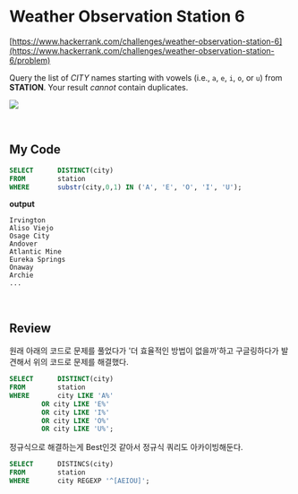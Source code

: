 # Weather Observation Station 6

[https://www.hackerrank.com/challenges/weather-observation-station-6](https://www.hackerrank.com/challenges/weather-observation-station-6/problem)

Query the list of *CITY* names starting with vowels (i.e., `a`, `e`, `i`, `o`, or `u`) from **STATION**. Your result *cannot* contain duplicates.

![](https://s3.amazonaws.com/hr-challenge-images/9336/1449345840-5f0a551030-Station.jpg)

<br>

## My Code

~~~sql
SELECT      DISTINCT(city)
FROM        station
WHERE       substr(city,0,1) IN ('A', 'E', 'O', 'I', 'U');
~~~

**output**

~~~
Irvington
Aliso Viejo
Osage City
Andover
Atlantic Mine
Eureka Springs
Onaway
Archie
...
~~~

<br>

## Review

원래 아래의 코드로 문제를 풀었다가 '더 효율적인 방법이 없을까'하고 구글링하다가 발견해서 위의 코드로 문제를 해결했다.

~~~sql
SELECT      DISTINCT(city)
FROM        station
WHERE       city LIKE 'A%' 
        OR city LIKE 'E%' 
        OR city LIKE 'I%' 
        OR city LIKE 'O%' 
        OR city LIKE 'U%';
~~~

정규식으로 해결하는게 Best인것 같아서 정규식 쿼리도 아카이빙해둔다.

~~~sql
SELECT		DISTINCS(city)
FROM		station
WHERE		city REGEXP '^[AEIOU]';
~~~

